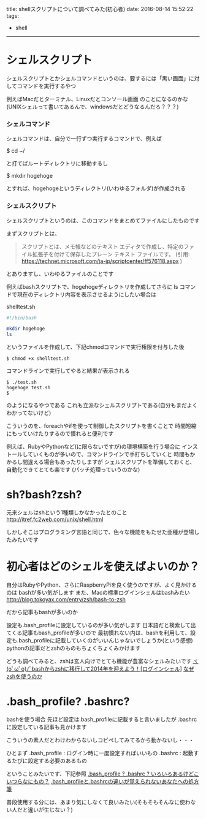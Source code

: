 title: shellスクリプトについて調べてみた(初心者)
date: 2016-08-14 15:52:22
tags:
- shell
---

# シェルスクリプト

シェルスクリプトとかシェルコマンドというのは、要するには「黒い画面」に対してコマンドを実行するやつ

例えばMacだとターミナル、Linuxだとコンソール画面
のことになるのかな
(UNIXシェルって書いてあるんで、windowsだとどうなるんだろ？？？)

### シェルコマンド
シェルコマンドは、自分で一行ずつ実行するコマンドで、例えば

$ cd ~/

と打てばルートディレクトリに移動するし

$ mkdir hogehoge

とすれば、hogehogeというディレクトリ(いわゆるフォルダ)が作成される

### シェルスクリプト
シェルスクリプトというのは、このコマンドをまとめてファイルにしたものです

まずスクリプトとは、
> スクリプトとは、メモ帳などのテキスト エディタで作成し、特定のファイル拡張子を付けて保存したプレーン テキスト ファイルです。
(引用: https://technet.microsoft.com/ja-jp/scriptcenter/ff576118.aspx )

とありますし、いわゆるファイルのことです

例えばbashスクリプトで、hogehogeディレクトリを作成してさらに ls コマンドで現在のディレクトリ内容を表示させるようにしたい場合は

shelltest.sh
```sh
#!/bin/bash

mkdir hogehoge
ls
```

というファイルを作成して、下記chmodコマンドで実行権限を付与した後
```
$ chmod +x shelltest.sh
```

コマンドラインで実行してやると結果が表示される

```
$ ./test.sh
hogehoge test.sh
$ 
```

のようになるやつである
これも立派なシェルスクリプトである(自分もまだよくわかってないけど)

こういうのを、foreachやifを使って制御したスクリプトを書くことで
時間短縮にもっていけたりするので慣れると便利です

例えば、RubyやPythonなど(に限らないですが)の環境構築を行う場合に
インストールしていくものが多いので、コマンドラインで手打ちしていくと
時間もかかるし間違える場合もあったりしますが
シェルスクリプトを準備しておくと、自動化できてとても楽です
(パッチ処理っていうのかな)


# sh?bash?zsh?

元来シェルはshという1種類しかなかったとのこと
http://itref.fc2web.com/unix/shell.html

しかしそこはプログラミング言語と同じで、色々な機能をもたせた亜種が登場したみたいです

# 初心者はどのシェルを使えばよいのか？

自分はRubyやPython、さらにRaspberryPiを良く使うのですが、よく見かけるのは
bashが多い気がします
また、Macの標準ログインシェルはbashみたい
http://blog.tokoyax.com/entry/zsh/bash-to-zsh

だから記事もbashが多いのか

設定も.bash_profileに設定しているのが多い気がします
日本語だと検索して出てくる記事もbash_profileが多いので
最初慣れない内は、bashを利用して、設定も.bash_profileに記載していくのがいいんじゃないでしょうか(という感想)
pythonの記事だとzshのものもちょくちょくみかけます

どうも調べてみると、zshは玄人向けでとても機能が豊富なシェルみたいです
[ヾ(oﾟωﾟo)ﾉﾞbashからzshに移行して2014年を迎えよう！[ログインシェル]](http://qiita.com/harapeko_wktk/items/47aee77e6e7f7800fa03)
[なぜzshを使うのか](http://qiita.com/mollifier/items/0b618f9e969193ccf5c8)


# .bash_profile? .bashrc?

bashを使う場合
先ほど設定は.bash_profileに記載すると言いましたが
.bashrcに設定している記事も見かけます

こういうの素人だとわけわからないしコピペしてみてるから動かないし・・・

ひとまず
.bash_profile : ログイン時に一度設定すればいいもの
.bashrc : 起動するたびに設定する必要のあるもの

ということみたいです、下記参照
[.bash_profile ? .bashrc ? いろいろあるけどこいつらなにもの？](http://qiita.com/hirokishirai/items/5a529c8395c4b336bf31)
[.bash_profileと.bashrcの違いが覚えられないあなたへの処方箋](http://dqn.sakusakutto.jp/2012/08/bash_profile_bashrc.html)

普段使用する分には、あまり気にしなくて良いみたい(そもそもそんなに使わない人だと違いが生じない？)




